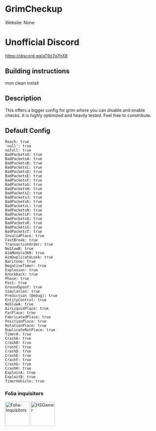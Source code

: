 # GrimCheckup
Website: None

# Unofficial Discord 

https://discord.gg/aT9z7q7hX8

## Building instructions

mvn clean install
 
## Description

This offers a bigger config for grim where you can disable and enable checks. It is highly optimized and heavily tested. Feel free to constribute.

## Default Config

```
Reach: true
'null': true
nofall: true
BadPacketsO: true
BadPacketsA: true
BadPacketsB: true
BadPacketsC: true
BadPacketsD: true
BadPacketsE: true
BadPacketsF: true
BadPacketsG: true
BadPacketsH: true
BadPacketsI: true
BadPacketsJ: true
BadPacketsK: true
BadPacketsL: true
BadPacketsN: true
BadPacketsP: true
BadPacketsQ: true
BadPacketsR: true
BadPacketsS: true
BadPacketsT: true
InvalidPlace: true
FastBreak: true
TransactionOrder: true
NoSlowB: true
AimModulo360: true
AimDuplicateLook: true
Baritone: true
NegativeTimer: true
Explosion: true
Knockback: true
Phase: true
Post: true
GroundSpoof: true
Simulation: true
Prediction (Debug): true
EntityControl: true
NoSlowA: true
AirLiquidPlace: true
FarPlace: true
FabricatedPlace: true
PositionPlace: true
RotationPlace: true
DuplicateRotPlace: true
TimerA: true
CrashA: true
CrashB: true
CrashC: true
CrashD: true
CrashE: true
CrashF: true
CrashG: true
CrashH: true
ExploitA: true
ExploitB: true
TimerVehicle: true
```

### Folia inquisitors

[<img src="https://github.com/Folia-Inquisitors.png" width=80 alt="Folia-Inquisitors">](https://github.com/orgs/Folia-Inquisitors/repositories)
[<img src="https://github.com/HSGamer.png" width=80 alt="HSGamer">](https://github.com/HSGamer)
